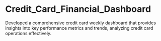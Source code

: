 # Credit_Card_Financial_Dashboard
Developed a comprehensive credit  card weekly dashboard that  provides insights into key performance metrics and trends, analyzing credit card operations  effectively.

